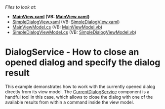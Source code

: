 <!-- default file list -->
*Files to look at*:

* **[MainView.xaml](./CS/DialogServiceExample/Views/MainView.xaml) (VB: [MainView.xaml](./VB/DialogServiceExample/Views/MainView.xaml))**
* [SimpleDialogView.xaml](./CS/DialogServiceExample/Views/SimpleDialogView.xaml) (VB: [SimpleDialogView.xaml](./VB/DialogServiceExample/Views/SimpleDialogView.xaml))
* [MainViewModel.cs](./CS/DialogServiceExample/ViewModels/MainViewModel.cs) (VB: [MainViewModel.vb](./VB/DialogServiceExample/ViewModels/MainViewModel.vb))
* [SimpleDialogViewModel.cs](./CS/DialogServiceExample/ViewModels/SimpleDialogViewModel.cs) (VB: [SimpleDialogViewModel.vb](./VB/DialogServiceExample/ViewModels/SimpleDialogViewModel.vb))
<!-- default file list end -->
# DialogService - How to close an opened dialog and specify the dialog result


This example demonstrates how to work with the currently opened dialog directly from its view model. The <a href="https://docs.devexpress.com/WPF/401018/MVVM-Framework/Services/Predefined-Set/CurrentDialogService">CurrentDialogService</a> component is a handful tool in this case, which allows to close the dialog with one of the available results from within a command inside the view model.
